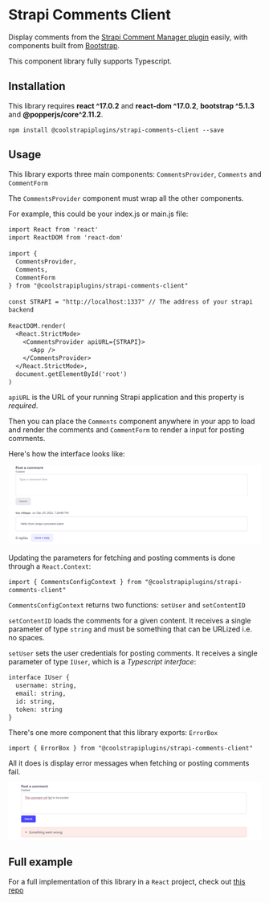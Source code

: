 # Strapi Comments Client

Display comments from the [Strapi Comment Manager plugin](https://npmjs.com/package/@coolstrapiplugins/strapi-plugin-comment-manager) easily, with components built from [Bootstrap](https://getbootstrap.com).

This component library fully supports Typescript.

## Installation

This library requires **react ^17.0.2** and **react-dom ^17.0.2**, **bootstrap ^5.1.3** and **@popperjs/core^2.11.2**.

    npm install @coolstrapiplugins/strapi-comments-client --save

## Usage

This library exports three main components: `CommentsProvider`, `Comments` and `CommentForm`

The `CommentsProvider` component must wrap all the other components.

For example, this could be your index.js or main.js file:

    import React from 'react'
    import ReactDOM from 'react-dom'
     
    import {
      CommentsProvider,
      Comments,
      CommentForm
    } from "@coolstrapiplugins/strapi-comments-client"
     
    const STRAPI = "http://localhost:1337" // The address of your strapi backend
     
    ReactDOM.render(
      <React.StrictMode>
        <CommentsProvider apiURL={STRAPI}>
          <App />
        </CommentsProvider>
      </React.StrictMode>,
      document.getElementById('root')
    )

`apiURL` is the URL of your running Strapi application and this property is *required*.

Then you can place the `Comments` component anywhere in your app to load and render the comments and `CommentForm` to render a input for posting comments.

Here's how the interface looks like:

![Comment sample](https://raw.githubusercontent.com/coolstrapiplugins/strapi-comments-client/main/comment.PNG)

Updating the parameters for fetching and posting comments is done through a `React.Context`:

    import { CommentsConfigContext } from "@coolstrapiplugins/strapi-comments-client"

`CommentsConfigContext` returns two functions: `setUser` and `setContentID`

`setContentID` loads the comments for a given content. It receives a single parameter of type `string` and must be something that can be URLized i.e. no spaces.

`setUser` sets the user credentials for posting comments. It receives a single parameter of type `IUser`, which is a *Typescript interface*:

    interface IUser {
      username: string,
      email: string,
      id: string,
      token: string
    }

There's one more component that this library exports: `ErrorBox`

    import { ErrorBox } from "@coolstrapiplugins/strapi-comments-client"

All it does is display error messages when fetching or posting comments fail.

![Comment error](https://raw.githubusercontent.com/coolstrapiplugins/strapi-comments-client/main/error.PNG)

## Full example

For a full implementation of this library in a `React` project, check out [this repo](https://github.com/coolstrapiplugins/strapi-comments-client-example)